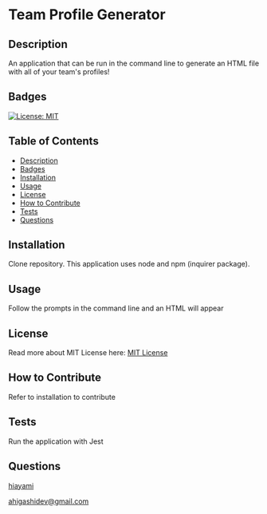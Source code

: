 # Team Profile Generator
## Description
An application that can be run in the command line to generate an HTML file with all of your team's profiles!
## Badges
[![License: MIT](https://img.shields.io/badge/License-MIT-yellow.svg)](https://opensource.org/licenses/MIT)
## Table of Contents
* [Description](#description)
* [Badges](#badges)
* [Installation](#installation)
* [Usage](#usage)
* [License](#license)
* [How to Contribute](#how-to-contribute)
* [Tests](#tests)
* [Questions](#questions)
## Installation
Clone repository. This application uses node and npm (inquirer package).
## Usage
Follow the prompts in the command line and an HTML will appear
## License
Read more about MIT License here: [MIT License](https://opensource.org/licenses/MIT)
## How to Contribute
Refer to installation to contribute
## Tests
Run the application with Jest
## Questions
[hiayami](https://github.com/hiayami)

[ahigashidev@gmail.com](mailto:ahigashidev@gmail.com)
